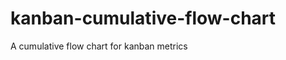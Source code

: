 kanban-cumulative-flow-chart
============================

A cumulative flow chart for kanban metrics
